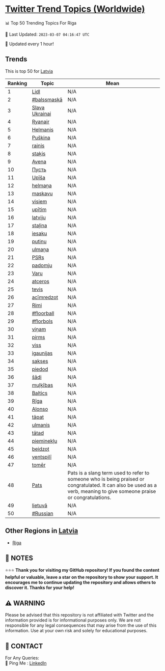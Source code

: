 [Twitter Trend Topics (Worldwide)](https://github.com/ErcinDedeoglu/Twitter-Trend-Topics)
==========


📊 Top 50 Trending Topics For Riga

📆 Last Updated: `2023-03-07 04:16:47 UTC`

🔧 Updated every 1 hour!


## Trends

This is top 50 for [Latvia](</Latvia>)

| Ranking | Topic | Mean |
| ------- | ------------ | ------------ |
| 1 | [Lidl](http://twitter.com/search?q=Lidl) | N/A |
| 2 | [#balssmaskā](http://twitter.com/search?q=%23balssmask%c4%81) | N/A |
| 3 | [Slava Ukrainai](http://twitter.com/search?q=Slava+Ukrainai) | N/A |
| 4 | [Ryanair](http://twitter.com/search?q=Ryanair) | N/A |
| 5 | [Helmanis](http://twitter.com/search?q=Helmanis) | N/A |
| 6 | [Puškina](http://twitter.com/search?q=Pu%c5%a1kina) | N/A |
| 7 | [rainis](http://twitter.com/search?q=rainis) | N/A |
| 8 | [staķis](http://twitter.com/search?q=sta%c4%b7is) | N/A |
| 9 | [Avena](http://twitter.com/search?q=Avena) | N/A |
| 10 | [Пусть](http://twitter.com/search?q=%d0%9f%d1%83%d1%81%d1%82%d1%8c) | N/A |
| 11 | [Upīša](http://twitter.com/search?q=Up%c4%ab%c5%a1a) | N/A |
| 12 | [helmaņa](http://twitter.com/search?q=helma%c5%86a) | N/A |
| 13 | [maskavu](http://twitter.com/search?q=maskavu) | N/A |
| 14 | [visiem](http://twitter.com/search?q=visiem) | N/A |
| 15 | [upītim](http://twitter.com/search?q=up%c4%abtim) | N/A |
| 16 | [latviju](http://twitter.com/search?q=latviju) | N/A |
| 17 | [staļina](http://twitter.com/search?q=sta%c4%bcina) | N/A |
| 18 | [iesaku](http://twitter.com/search?q=iesaku) | N/A |
| 19 | [putinu](http://twitter.com/search?q=putinu) | N/A |
| 20 | [ulmaņa](http://twitter.com/search?q=ulma%c5%86a) | N/A |
| 21 | [PSRs](http://twitter.com/search?q=PSRs) | N/A |
| 22 | [padomju](http://twitter.com/search?q=padomju) | N/A |
| 23 | [Varu](http://twitter.com/search?q=Varu) | N/A |
| 24 | [atceros](http://twitter.com/search?q=atceros) | N/A |
| 25 | [tevis](http://twitter.com/search?q=tevis) | N/A |
| 26 | [acīmredzot](http://twitter.com/search?q=ac%c4%abmredzot) | N/A |
| 27 | [Rimi](http://twitter.com/search?q=Rimi) | N/A |
| 28 | [#floorball](http://twitter.com/search?q=%23floorball) | N/A |
| 29 | [#florbols](http://twitter.com/search?q=%23florbols) | N/A |
| 30 | [viņam](http://twitter.com/search?q=vi%c5%86am) | N/A |
| 31 | [pirms](http://twitter.com/search?q=pirms) | N/A |
| 32 | [viss](http://twitter.com/search?q=viss) | N/A |
| 33 | [igaunijas](http://twitter.com/search?q=igaunijas) | N/A |
| 34 | [sakses](http://twitter.com/search?q=sakses) | N/A |
| 35 | [piedod](http://twitter.com/search?q=piedod) | N/A |
| 36 | [šādi](http://twitter.com/search?q=%c5%a1%c4%81di) | N/A |
| 37 | [muļķības](http://twitter.com/search?q=mu%c4%bc%c4%b7%c4%abbas) | N/A |
| 38 | [Baltics](http://twitter.com/search?q=Baltics) | N/A |
| 39 | [Rīga](http://twitter.com/search?q=R%c4%abga) | N/A |
| 40 | [Alonso](http://twitter.com/search?q=Alonso) | N/A |
| 41 | [tāpat](http://twitter.com/search?q=t%c4%81pat) | N/A |
| 42 | [ulmanis](http://twitter.com/search?q=ulmanis) | N/A |
| 43 | [tātad](http://twitter.com/search?q=t%c4%81tad) | N/A |
| 44 | [pieminekļu](http://twitter.com/search?q=pieminek%c4%bcu) | N/A |
| 45 | [beidzot](http://twitter.com/search?q=beidzot) | N/A |
| 46 | [ventspilī](http://twitter.com/search?q=ventspil%c4%ab) | N/A |
| 47 | [tomēr](http://twitter.com/search?q=tom%c4%93r) | N/A |
| 48 | [Pats](http://twitter.com/search?q=Pats) | Pats is a slang term used to refer to someone who is being praised or congratulated. It can also be used as a verb, meaning to give someone praise or congratulations. |
| 49 | [lietuvā](http://twitter.com/search?q=lietuv%c4%81) | N/A |
| 50 | [#Russian](http://twitter.com/search?q=%23Russian) | N/A |



## Other Regions in [Latvia](</Latvia>)

* [Riga](</Latvia/Riga.md>)



## 📝 NOTES

⭐⭐⭐ **Thank you for visiting my GitHub repository! If you found the content helpful or valuable, leave a star on the repository to show your support. It encourages me to continue updating the repository and allows others to discover it. Thanks for your help!**


## ⚠️ WARNING

Please be advised that this repository is not affiliated with Twitter and the information provided is for informational purposes only. We are not responsible for any legal consequences that may arise from the use of this information. Use at your own risk and solely for educational purposes.


## 📨 CONTACT

 For Any Queries:  
            🏓 Ping Me : [LinkedIn](https://www.linkedin.com/in/ercindedeoglu/)
